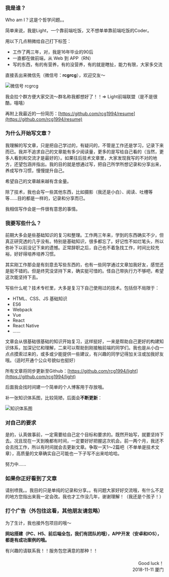 ### 我是谁？

Who am I？这是个哲学问题。。

简单来说，我是Light，一个靠前端吃饭，又不想单单靠前端吃饭的Coder。

用以下几点稍微给自己打下标签：

* 工作了两三年，对，我是16年毕业的90后
* 一直都在做前端，从 Web 到 APP（RN）
* 写的东西，有的有营养，有的没营养，有的就是瞎扯，能力有限，大家多交流

直接丢出来微信先（微信号：**rcgrcg**），欢迎交友～

![微信号 rcgrcg](http://upload-images.jianshu.io/upload_images/2180775-5b1b27daf44d6b93.png?imageMogr2/auto-orient/strip%7CimageView2/2/w/300)

我会拉个群方便大家交流～群名称我都想好了！！=> Light前端联盟（是不是很酷，嘻嘻）

再附上我最近的一份简历：[https://github.com/rcg1994/resume](https://github.com/rcg1994/resume)

### 为什么开始写文章？

我理解的写文章，只是把自己学过的，有疑问的，不管是工作还是学习，记录下来而已。我并不追求自己的文章能有多少阅读量，更多的是写给自己看的（当然，更多人看到和交流才是最好的）。如果往后技术文章里，大家发现我写的不对的地方，还望包涵并指出。我的目的就是想通过写，把自己所学所想记录和分享出来，养成写作习惯，慢慢提升自己。

希望自己的文章越来越有含金量。

除了技术，我也会写一些其他东西，比如摄影（我还是小白）、阅读、吐槽等等......目的都是一样的，记录和分享而已。

我相信写作会是一件很有意思的事情。

### 我要写些什么？

前期大多会是些基础知识的复习和整理。工作两三年来，学到的东西确实不少，但真正研究透的几乎没有。特别是基础知识，很多都忘了。好记性不如烂笔头，所以弥补下以前没记下来的遗憾。正常辞职之后，自己也不着急找工作，时间比较充裕，好好得培养培养习惯。

其实刚工作那会是有刻意去写些东西的，也有一些同学通过文章加我好友，感觉还是挺不错的。但是终究没坚持下来，确实挺可惜的。怪自己带执行力不够吧，希望这次能坚持下去。

写些什么呢？技术专栏里，大多是复习下自己使用过的技术。包括但不局限于：

* HTML、CSS、JS 基础知识
* ES6
* Webpack
* Vue
* React
* React Native
* ......

文章会从很基础很基础的知识开始复习，这样挺好，一来是帮助自己更好的构建知识体系，加深记忆和理解，二来可以帮助到刚接触前端的同学们。我也是从小白一点点摸索过来的，或多或少能提供一些建议，有兴趣的同学记得加关注或加我好友哦。（适时开通个公众号貌似也挺好）

所有文章将同步更新至Github：[https://github.com/rcg1994/light](https://github.com/rcg1994/light)

后面我会找时间建一个简单的个人博客用于存放哦。

补一张知识体系图，比较简陋，后面会**不断更新**：

![知识体系图](http://i2.bvimg.com/654396/b510901c28d2d753.png?imageMogr2/auto-orient/strip%7CimageView2/2/w/600)

### 对自己的要求

是的，认真做事前，一定需要给自己定个目标和要求的。既然开始写，就要坚持下去。况且现在一天到晚都有时间，一定要好好把握这次机会。前一两个月，我还不会去找工作，所以有时间就会去更新文章。争取一天1～2篇吧（不单单是技术文章），高质量的文章确实自己可能也一下子写不出来哈哈哈。

努力中......

### 如果你正好看到了文章

请别喷我。。我目的只是单纯的记录和分享。。有问题大家好好交流哦，有什么不足的地方您指出来我一定会改。我也才工作没几年，谢谢理解！（我还是个孩子！）

### 打个广告（外包往这看，其他朋友请忽略）

为了生计，我也接外包项目的哦～

**网站搭建（PC、H5、前后端全包，我们有团队的哦），APP开发（安卓和IOS），都是有成功案例的哦。**

有兴趣的请联系我！！服务包您满意的那种！！

<div style="text-align: right;margin-top: 20px">Good luck！<br /> 2018-11-11 厦门</div>